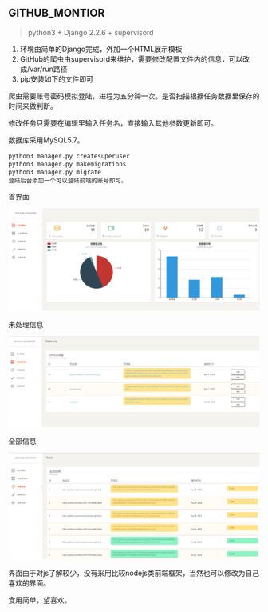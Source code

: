 ## GITHUB_MONTIOR

>   python3 + Django 2.2.6 + supervisord

1.  环境由简单的Django完成，外加一个HTML展示模板
2.  GitHub的爬虫由supervisord来维护，需要修改配置文件内的信息，可以改成/var/run路径
3.  pip安装如下的文件即可

爬虫需要账号密码模拟登陆，进程为五分钟一次。是否扫描根据任务数据里保存的时间来做判断。

修改任务只需要在编辑里输入任务名，直接输入其他参数更新即可。

数据库采用MySQL5.7。

```
python3 manager.py createsuperuser
python3 manager.py makemigrations
python3 manager.py migrate
登陆后台添加一个可以登陆前端的账号即可。
```



首界面

![1573011489137](README.assets/1573011489137.png)

未处理信息

![1573011512652](README.assets/1573011512652.png)

全部信息

![1573011525234](README.assets/1573011525234.png)

界面由于对js了解较少，没有采用比较nodejs类前端框架，当然也可以修改为自己喜欢的界面。

食用简单，望喜欢。